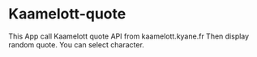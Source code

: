 # Kaamelott-quote

This App call Kaamelott quote API from kaamelott.kyane.fr
Then display random quote. You can select character.
